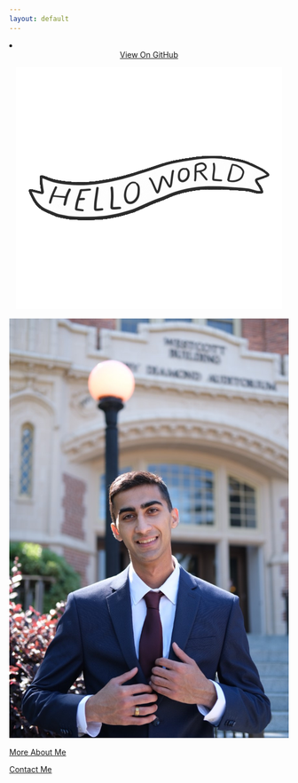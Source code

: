 ```yaml
---
layout: default
---
```

<div id="header">
    <nav>
        <li class="fork"><center><a href="{{ site.github.repository_url }}">View On GitHub</a></center></li>
    </nav>
</div><!-- end header -->

<!--<p><center>
![Hello World](images/hello.gif)
</center></p>-->

<!--<body>
  <p><center><IMG SRC="images/hello.gif"></center></p>
</body>-->

<div class="parentDiv"> 
 <p><center><img src="images/hello.gif"></center></p>
</div> 


<!--<embed src="images/Kohin-Khandwalla-Resume.pdf" width="700px" height="1000px" /> -->

![Me](images/pfp3.jpg)

<!--<div class= "container">
<li><a href="#" class="cool-link">More About Me</a></li>
</div>-->
[More About Me](about)

[Contact Me](contact)